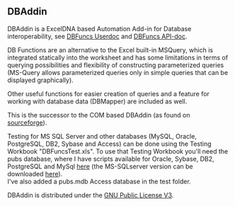 ## DBAddin

DBAddin is a ExcelDNA based Automation Add-in for Database interoperability, see [DBFuncs Userdoc](DBFuncs.md) and [DBFuncs API-doc](api/index.html).  

DB Functions are an alternative to the Excel built-in MSQuery, which is integrated statically into the worksheet and has some limitations in terms of querying possibilities and flexibility of constructing parameterized queries (MS-Query allows parameterized queries only in simple queries that can be displayed graphically).  

Other useful functions for easier creation of queries and a feature for working with database data (DBMapper) are included as well.  

This is the successor to the COM based DBAddin (as found on [sourceforge](https://sourceforge.net/projects/dbaddin/)).

Testing for MS SQL Server and other databases (MySQL, Oracle, PostgreSQL, DB2, Sybase and Access) can be done using the Testing Workbook "DBFuncsTest.xls".
To use that Testing Workbook you'll need the pubs database, where I have scripts available for Oracle, Sybase, DB2, PostgreSQL and MySql [here](PUBS_database_scripts.zip) (the MS-SQLserver version can be downloaded [here](https://www.microsoft.com/en-us/download/details.aspx?id=23654)).  
I've also added a pubs.mdb Access database in the test folder.

DBAddin is distributed under the [GNU Public License V3](http://www.gnu.org/copyleft/gpl.html).
